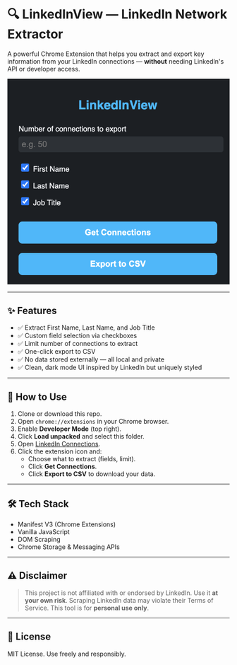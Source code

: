 # 🔍 LinkedInView — LinkedIn Network Extractor

A powerful Chrome Extension that helps you extract and export key information from your LinkedIn connections — **without** needing LinkedIn's API or developer access.

![LinkedInView Screenshot](assets/screenshot.png)

---

## ✨ Features

- ✅ Extract First Name, Last Name, and Job Title
- ✅ Custom field selection via checkboxes
- ✅ Limit number of connections to extract
- ✅ One-click export to CSV
- ✅ No data stored externally — all local and private
- ✅ Clean, dark mode UI inspired by LinkedIn but uniquely styled

---

## 🚀 How to Use

1. Clone or download this repo.
2. Open `chrome://extensions` in your Chrome browser.
3. Enable **Developer Mode** (top right).
4. Click **Load unpacked** and select this folder.
5. Open [LinkedIn Connections](https://www.linkedin.com/mynetwork/invite-connect/connections/).
6. Click the extension icon and:
   - Choose what to extract (fields, limit).
   - Click **Get Connections**.
   - Click **Export to CSV** to download your data.

---

## 🛠 Tech Stack

- Manifest V3 (Chrome Extensions)
- Vanilla JavaScript
- DOM Scraping
- Chrome Storage & Messaging APIs

---

## ⚠️ Disclaimer

> This project is not affiliated with or endorsed by LinkedIn. Use it **at your own risk**. Scraping LinkedIn data may violate their Terms of Service. This tool is for **personal use only**.

---

## 📄 License

MIT License. Use freely and responsibly.

